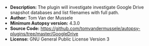 - __Description:__ The plugin will investigate investigate Google Drive snapshot databases and list filenames with full path.
- __Author:__ Tom Van der Mussele
- __Minimum Autopsy version:__ 4.3.0
- __Source Code:__ https://github.com/tomvandermussele/autopsy-plugins/tree/master/GoogleDrive
- __License:__ GNU General Public License Version 3

